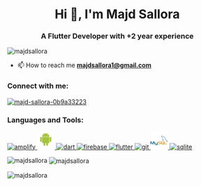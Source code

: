 <h1 align="center">Hi 👋, I'm Majd Sallora</h1>
<h3 align="center">A Flutter Developer with +2 year experience</h3>

<p align="left"> <img src="https://komarev.com/ghpvc/?username=majdsallora&label=Profile%20views&color=0e75b6&style=flat" alt="majdsallora" /> </p>

- 📫 How to reach me **majdsallora1@gmail.com**

<h3 align="left">Connect with me:</h3>
<p align="left">
<a href="https://linkedin.com/in/majd-sallora-0b9a33223" target="blank"><img align="center" src="https://raw.githubusercontent.com/rahuldkjain/github-profile-readme-generator/master/src/images/icons/Social/linked-in-alt.svg" alt="majd-sallora-0b9a33223" height="30" width="40" /></a>
</p>

<h3 align="left">Languages and Tools:</h3>
<p align="left"> <a href="https://aws.amazon.com/amplify/" target="_blank" rel="noreferrer"> <img src="https://docs.amplify.aws/assets/logo-dark.svg" alt="amplify" width="40" height="40"/> </a> <a href="https://developer.android.com" target="_blank" rel="noreferrer"> <img src="https://raw.githubusercontent.com/devicons/devicon/master/icons/android/android-original-wordmark.svg" alt="android" width="40" height="40"/> </a> <a href="https://dart.dev" target="_blank" rel="noreferrer"> <img src="https://www.vectorlogo.zone/logos/dartlang/dartlang-icon.svg" alt="dart" width="40" height="40"/> </a> <a href="https://firebase.google.com/" target="_blank" rel="noreferrer"> <img src="https://www.vectorlogo.zone/logos/firebase/firebase-icon.svg" alt="firebase" width="40" height="40"/> </a> <a href="https://flutter.dev" target="_blank" rel="noreferrer"> <img src="https://www.vectorlogo.zone/logos/flutterio/flutterio-icon.svg" alt="flutter" width="40" height="40"/> </a> <a href="https://git-scm.com/" target="_blank" rel="noreferrer"> <img src="https://www.vectorlogo.zone/logos/git-scm/git-scm-icon.svg" alt="git" width="40" height="40"/> </a> <a href="https://www.mysql.com/" target="_blank" rel="noreferrer"> <img src="https://raw.githubusercontent.com/devicons/devicon/master/icons/mysql/mysql-original-wordmark.svg" alt="mysql" width="40" height="40"/> </a> <a href="https://www.sqlite.org/" target="_blank" rel="noreferrer"> <img src="https://www.vectorlogo.zone/logos/sqlite/sqlite-icon.svg" alt="sqlite" width="40" height="40"/> </a> </p>

<p><img align="left" src="https://github-readme-stats.vercel.app/api/top-langs?username=majdsallora&show_icons=true&locale=en&layout=compact" alt="majdsallora" /></p>

<p>&nbsp;<img align="center" src="https://github-readme-stats.vercel.app/api?username=majdsallora&show_icons=true&locale=en" alt="majdsallora" /></p>

<p><img align="center" src="https://github-readme-streak-stats.herokuapp.com/?user=majdsallora&" alt="majdsallora" /></p>
